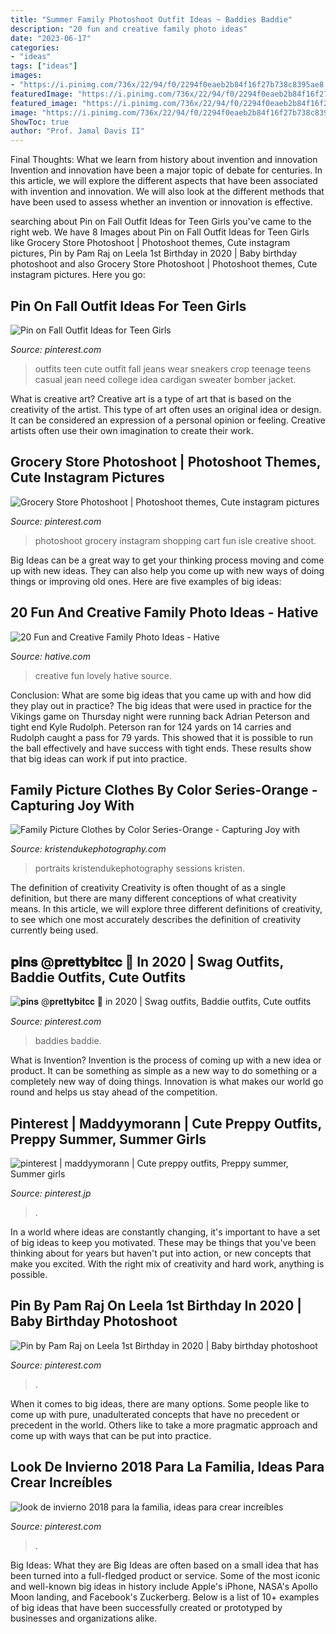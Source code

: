 ```yaml
---
title: "Summer Family Photoshoot Outfit Ideas ~ Baddies Baddie"
description: "20 fun and creative family photo ideas"
date: "2023-06-17"
categories:
- "ideas"
tags: ["ideas"]
images:
- "https://i.pinimg.com/736x/22/94/f0/2294f0eaeb2b84f16f27b738c8395ae8.jpg"
featuredImage: "https://i.pinimg.com/736x/22/94/f0/2294f0eaeb2b84f16f27b738c8395ae8.jpg"
featured_image: "https://i.pinimg.com/736x/22/94/f0/2294f0eaeb2b84f16f27b738c8395ae8.jpg"
image: "https://i.pinimg.com/736x/22/94/f0/2294f0eaeb2b84f16f27b738c8395ae8.jpg"
ShowToc: true
author: "Prof. Jamal Davis II"
---
```



Final Thoughts: What we learn from history about invention and innovation
Invention and innovation have been a major topic of debate for centuries. In this article, we will explore the different aspects that have been associated with invention and innovation. We will also look at the different methods that have been used to assess whether an invention or innovation is effective.

	

		
searching about Pin on Fall Outfit Ideas for Teen Girls you've came to the right web. We have 8 Images about Pin on Fall Outfit Ideas for Teen Girls like Grocery Store Photoshoot | Photoshoot themes, Cute instagram pictures, Pin by Pam Raj on Leela 1st Birthday in 2020 | Baby birthday photoshoot and also Grocery Store Photoshoot | Photoshoot themes, Cute instagram pictures. Here you go:
		
    
## Pin On Fall Outfit Ideas For Teen Girls

<img loading=lazy src="https://i.pinimg.com/736x/ae/8e/c1/ae8ec1715b42082b78e8dd39ab314a92--outfits-for-school-teen-outfits.jpg" onerror="this.onerror=null;this.src='https://tse1.mm.bing.net/th?id=OIP.cGvtyOcFfYXMEvFEFMsvpwHaLH&amp;pid=15.1';" alt="Pin on Fall Outfit Ideas for Teen Girls">

_Source: pinterest.com_

>outfits teen cute outfit fall jeans wear sneakers crop teenage teens casual jean need college idea cardigan sweater bomber jacket. 

	

What is creative art?
Creative art is a type of art that is based on the creativity of the artist. This type of art often uses an original idea or design. It can be considered an expression of a personal opinion or feeling. Creative artists often use their own imagination to create their work.

    
## Grocery Store Photoshoot | Photoshoot Themes, Cute Instagram Pictures

<img loading=lazy src="https://i.pinimg.com/736x/2f/5f/bf/2f5fbf4ddd3b92a595d268764f53a1cc.jpg" onerror="this.onerror=null;this.src='https://tse2.mm.bing.net/th?id=OIP.y7FqqZpqAzT7xptPUUeNjAHaJ3&amp;pid=15.1';" alt="Grocery Store Photoshoot | Photoshoot themes, Cute instagram pictures">

_Source: pinterest.com_

>photoshoot grocery instagram shopping cart fun isle creative shoot. 

	

Big Ideas can be a great way to get your thinking process moving and come up with new ideas. They can also help you come up with new ways of doing things or improving old ones. Here are five examples of big ideas: 

    
## 20 Fun And Creative Family Photo Ideas - Hative

<img loading=lazy src="https://hative.com/wp-content/uploads/2014/11/family-photo-ideas/13-fun-creative-family-photo-ideas.jpg" onerror="this.onerror=null;this.src='https://tse1.mm.bing.net/th?id=OIP.4H98dn3ZyKcfbeUCEfVA9wHaLM&amp;pid=15.1';" alt="20 Fun and Creative Family Photo Ideas - Hative">

_Source: hative.com_

>creative fun lovely hative source. 

	

Conclusion: What are some big ideas that you came up with and how did they play out in practice?
The big ideas that were used in practice for the Vikings game on Thursday night were running back Adrian Peterson and tight end Kyle Rudolph. Peterson ran for 124 yards on 14 carries and Rudolph caught a pass for 79 yards. This showed that it is possible to run the ball effectively and have success with tight ends. These results show that big ideas can work if put into practice.

    
## Family Picture Clothes By Color Series-Orange - Capturing Joy With

<img loading=lazy src="https://www.kristendukephotography.com/wp-content/uploads/2014/10/What-to-Wear-in-Family-Pictures-ORANGE-by-Capturing-Joy.com_.jpg" onerror="this.onerror=null;this.src='https://tse1.mm.bing.net/th?id=OIP.Q26ZT_EZugEVEAan0a142wHaLw&amp;pid=15.1';" alt="Family Picture Clothes by Color Series-Orange - Capturing Joy with">

_Source: kristendukephotography.com_

>portraits kristendukephotography sessions kristen. 

	

The definition of creativity
Creativity is often thought of as a single definition, but there are many different conceptions of what creativity means. In this article, we will explore three different definitions of creativity, to see which one most accurately describes the definition of creativity currently being used.

    
## 𝐩𝐢𝐧𝐬 @𝐩𝐫𝐞𝐭𝐭𝐲𝐛𝐢𝐭𝐜𝐜 🐝 In 2020 | Swag Outfits, Baddie Outfits, Cute Outfits

<img loading=lazy src="https://i.pinimg.com/736x/22/94/f0/2294f0eaeb2b84f16f27b738c8395ae8.jpg" onerror="this.onerror=null;this.src='https://tse4.mm.bing.net/th?id=OIP.ePNGyCVCgWPPMXbpy2va3wHaJ3&amp;pid=15.1';" alt="𝐩𝐢𝐧𝐬 @𝐩𝐫𝐞𝐭𝐭𝐲𝐛𝐢𝐭𝐜𝐜 🐝 in 2020 | Swag outfits, Baddie outfits, Cute outfits">

_Source: pinterest.com_

>baddies baddie. 

	

What is Invention?
Invention is the process of coming up with a new idea or product. It can be something as simple as a new way to do something or a completely new way of doing things. Innovation is what makes our world go round and helps us stay ahead of the competition.

    
## Pinterest | Maddyymorann | Cute Preppy Outfits, Preppy Summer, Summer Girls

<img loading=lazy src="https://i.pinimg.com/736x/f8/d7/1c/f8d71c6569ca81cf9e493ec41ae8f5ec.jpg" onerror="this.onerror=null;this.src='https://tse2.mm.bing.net/th?id=OIP.joe9SFI8q__ODCvPRlO47QHaJz&amp;pid=15.1';" alt="pinterest | maddyymorann | Cute preppy outfits, Preppy summer, Summer girls">

_Source: pinterest.jp_

>. 

	

In a world where ideas are constantly changing, it's important to have a set of big ideas to keep you motivated. These may be things that you've been thinking about for years but haven't put into action, or new concepts that make you excited. With the right mix of creativity and hard work, anything is possible.

    
## Pin By Pam Raj On Leela 1st Birthday In 2020 | Baby Birthday Photoshoot

<img loading=lazy src="https://i.pinimg.com/originals/8d/cc/cc/8dcccca1e7ea5c7adee26d1ad8cfc0cf.jpg" onerror="this.onerror=null;this.src='https://tse4.mm.bing.net/th?id=OIP.y5P3MUhYC6AuhZvm0EqkdgHaKX&amp;pid=15.1';" alt="Pin by Pam Raj on Leela 1st Birthday in 2020 | Baby birthday photoshoot">

_Source: pinterest.com_

>. 

	

When it comes to big ideas, there are many options. Some people like to come up with pure, unadulterated concepts that have no precedent or precedent in the world. Others like to take a more pragmatic approach and come up with ways that can be put into practice. 

    
## Look De Invierno 2018 Para La Familia, Ideas Para Crear Increíbles

<img loading=lazy src="https://i.pinimg.com/736x/89/97/83/899783508c176fafaa122a29c3bbacd9.jpg" onerror="this.onerror=null;this.src='https://tse3.mm.bing.net/th?id=OIP.eBEfOtsr4nfYhZte0XTbNgHaLH&amp;pid=15.1';" alt="look de invierno 2018 para la familia, ideas para crear increíbles">

_Source: pinterest.com_

>. 

	

Big Ideas: What they are
Big Ideas are often based on a small idea that has been turned into a full-fledged product or service. Some of the most iconic and well-known big ideas in history include Apple's iPhone, NASA's Apollo Moon landing, and Facebook's Zuckerberg. 
Below is a list of 10+ examples of big ideas that have been successfully created or prototyped by businesses and organizations alike.

